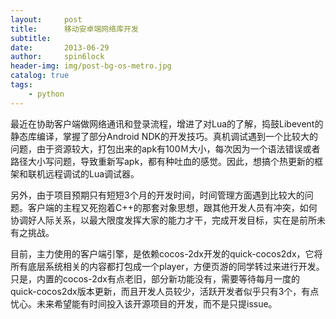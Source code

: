 ```yaml
---
layout:     post
title:      移动安卓端网络库开发
subtitle:   
date:       2013-06-29
author:     spin6lock
header-img: img/post-bg-os-metro.jpg
catalog: true
tags:
    - python
---
```

最近在协助客户端做网络通讯和登录流程，增进了对Lua的了解，捣鼓Libevent的静态库编译，掌握了部分Android NDK的开发技巧。真机调试遇到一个比较大的问题，由于资源较大，打包出来的apk有100Ｍ大小，每次因为一个语法错误或者路径大小写问题，导致重新写apk，都有种吐血的感觉。因此，想搞个热更新的框架和联机远程调试的Lua调试器。

另外，由于项目预期只有短短3个月的开发时间，时间管理方面遇到比较大的问题。客户端的主程又死抱着C++的那套对象思想，跟其他开发人员有冲突，如何协调好人际关系，以最大限度发挥大家的能力才干，完成开发目标，实在是前所未有之挑战。

目前，主力使用的客户端引擎，是依赖cocos-2dx开发的quick-cocos2dx，它将所有底层系统相关的内容都打包成一个player，方便页游的同学转过来进行开发。只是，内置的cocos-2dx有点老旧，部分新功能没有，需要等待每月一度的quick-cocos2dx版本更新，而且开发人员较少，活跃开发者似乎只有3个，有点忧心。未来希望能有时间投入该开源项目的开发，而不是只提issue。
